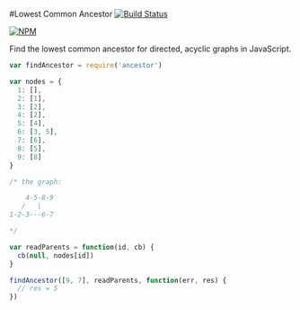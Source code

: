 #Lowest Common Ancestor
[![Build Status](https://travis-ci.org/mirkokiefer/ancestor.png?branch=master)](https://travis-ci.org/mirkokiefer/ancestor)

[![NPM](https://nodei.co/npm/ancestor.png)](https://nodei.co/npm/ancestor/)

Find the lowest common ancestor for directed, acyclic graphs in JavaScript.

``` js
var findAncestor = require('ancestor')

var nodes = {
  1: [],
  2: [1],
  3: [2],
  4: [2],
  5: [4],
  6: [3, 5],
  7: [6],
  8: [5],
  9: [8]
}

/* the graph:

    4-5-8-9   
   /   \
1-2-3---6-7

*/

var readParents = function(id, cb) {
  cb(null, nodes[id])
}

findAncestor([9, 7], readParents, function(err, res) {
  // res = 5
})

```
